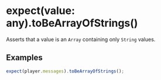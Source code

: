 # expect(value: any).toBeArrayOfStrings()

Asserts that a value is an `Array` containing only `String` values.

## Examples

```js
expect(player.messages).toBeArrayOfStrings();
```
